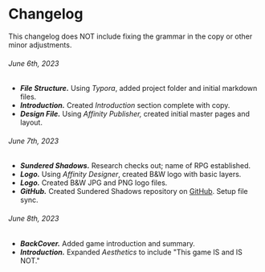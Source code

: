 # Changelog

This changelog does NOT include fixing the grammar in the copy or other minor adjustments.

###### June 6th, 2023

- ***File Structure.*** Using *Typora*, added project folder and initial markdown files.
- ***Introduction.*** Created *Introduction* section complete with copy.
- ***Design File.*** Using *Affinity Publisher,* created initial master pages and layout.

###### June 7th, 2023

- ***Sundered Shadows.*** Research checks out; name of RPG established.
- ***Logo.*** Using *Affinity Designer*, created B&W logo with basic layers.
- ***Logo.*** Created B&W JPG and PNG logo files.
- ***GitHub.*** Created Sundered Shadows repository on [GitHub](https://github.com/OldManUmby/Sundered-Shadows). Setup file sync.

###### June 8th, 2023

- ***BackCover.*** Added game introduction and summary.
- ***Introduction.*** Expanded *Aesthetics* to include "This game IS and IS NOT."
